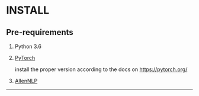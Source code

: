 # INSTALL

## Pre-requirements

1. Python 3.6

1. [PyTorch]

   install the proper version according to the docs on <https://pytorch.org/>

1. [AllenNLP]

------
[PyTorch]: https://pytorch.org/
[AllenNLP]: https://allennlp.org/
